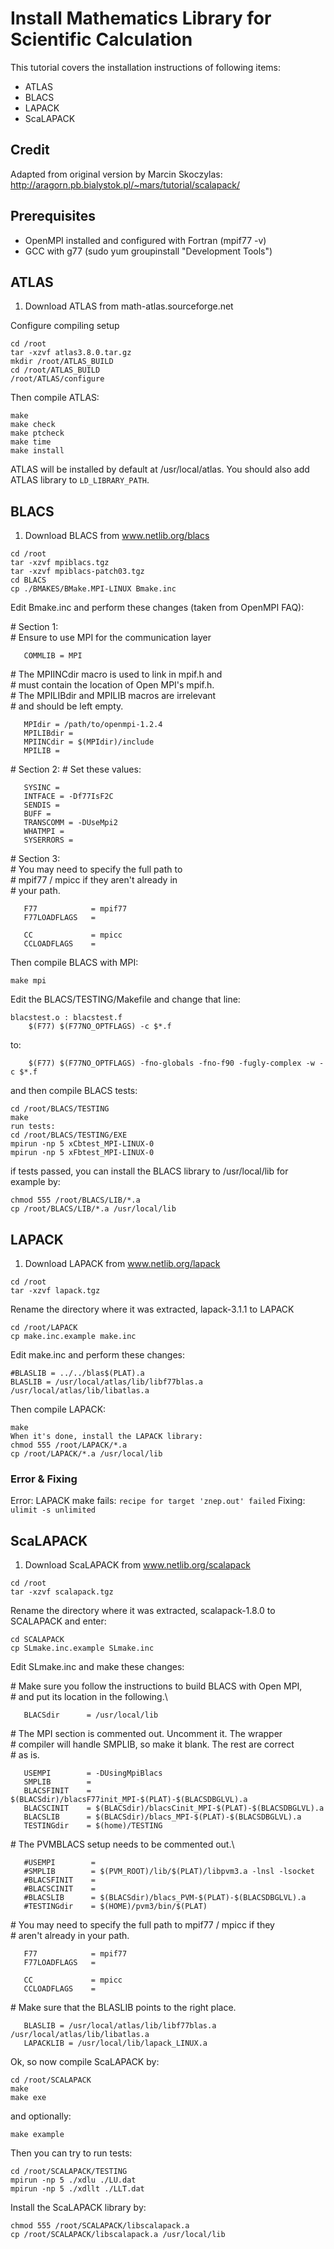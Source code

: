 # Install Mathematics Library for Scientific Calculation

This tutorial covers the installation instructions of following items:

- ATLAS
- BLACS
- LAPACK
- ScaLAPACK

## Credit

Adapted from original version by Marcin Skoczylas: http://aragorn.pb.bialystok.pl/~mars/tutorial/scalapack/

## Prerequisites

- OpenMPI installed and configured with Fortran (mpif77 -v)
- GCC with g77 (sudo yum groupinstall "Development Tools")

## ATLAS

1. Download ATLAS from math-atlas.sourceforge.net

Configure compiling setup

```
cd /root
tar -xzvf atlas3.8.0.tar.gz
mkdir /root/ATLAS_BUILD
cd /root/ATLAS_BUILD
/root/ATLAS/configure
```

Then compile ATLAS:

```
make
make check
make ptcheck
make time
make install
```

ATLAS will be installed by default at /usr/local/atlas. You should also add ATLAS library to `LD_LIBRARY_PATH`.

## BLACS

1. Download BLACS from www.netlib.org/blacs

```
cd /root
tar -xzvf mpiblacs.tgz
tar -xzvf mpiblacs-patch03.tgz
cd BLACS
cp ./BMAKES/BMake.MPI-LINUX Bmake.inc
```

Edit Bmake.inc and perform these changes (taken from OpenMPI FAQ):

\# Section 1: \
\# Ensure to use MPI for the communication layer

```
   COMMLIB = MPI
```

\# The MPIINCdir macro is used to link in mpif.h and\
\# must contain the location of Open MPI's mpif.h.\
\# The MPILIBdir and MPILIB macros are irrelevant \
\# and should be left empty.

```
   MPIdir = /path/to/openmpi-1.2.4
   MPILIBdir =
   MPIINCdir = $(MPIdir)/include
   MPILIB =
```

\# Section 2:
\# Set these values:

```
   SYSINC =
   INTFACE = -Df77IsF2C
   SENDIS =
   BUFF =
   TRANSCOMM = -DUseMpi2
   WHATMPI =
   SYSERRORS =
```

\# Section 3:\
\# You may need to specify the full path to\
\# mpif77 / mpicc if they aren't already in\
\# your path.

```
   F77            = mpif77
   F77LOADFLAGS   = 

   CC             = mpicc
   CCLOADFLAGS    = 
```

Then compile BLACS with MPI:

```
make mpi
```

Edit the BLACS/TESTING/Makefile and change that line:

```
blacstest.o : blacstest.f
	$(F77) $(F77NO_OPTFLAGS) -c $*.f
```

to:

```
	$(F77) $(F77NO_OPTFLAGS) -fno-globals -fno-f90 -fugly-complex -w -c $*.f
```

and then compile BLACS tests:

```
cd /root/BLACS/TESTING
make
run tests:
cd /root/BLACS/TESTING/EXE
mpirun -np 5 xCbtest_MPI-LINUX-0
mpirun -np 5 xFbtest_MPI-LINUX-0
```

if tests passed, you can install the BLACS library to /usr/local/lib for example by:

```
chmod 555 /root/BLACS/LIB/*.a 
cp /root/BLACS/LIB/*.a /usr/local/lib
```

## LAPACK

1. Download LAPACK from www.netlib.org/lapack

```
cd /root
tar -xzvf lapack.tgz
```

Rename the directory where it was extracted, lapack-3.1.1 to LAPACK

```
cd /root/LAPACK
cp make.inc.example make.inc
```

Edit make.inc and perform these changes:

```
#BLASLIB = ../../blas$(PLAT).a
BLASLIB = /usr/local/atlas/lib/libf77blas.a /usr/local/atlas/lib/libatlas.a
```

Then compile LAPACK:

```
make
When it's done, install the LAPACK library:
chmod 555 /root/LAPACK/*.a
cp /root/LAPACK/*.a /usr/local/lib
```

### Error & Fixing

Error: LAPACK make fails: `recipe for target 'znep.out' failed`
Fixing: `ulimit -s unlimited`

## ScaLAPACK

1. Download ScaLAPACK from www.netlib.org/scalapack
   
```
cd /root
tar -xzvf scalapack.tgz
```

Rename the directory where it was extracted, scalapack-1.8.0 to SCALAPACK and enter:

```
cd SCALAPACK
cp SLmake.inc.example SLmake.inc
```

Edit SLmake.inc and make these changes:

\# Make sure you follow the instructions to build BLACS with Open MPI,\
\# and put its location in the following.\

```
   BLACSdir      = /usr/local/lib
```

\# The MPI section is commented out.  Uncomment it. The wrapper\
\# compiler will handle SMPLIB, so make it blank. The rest are correct\
\# as is.

```
   USEMPI        = -DUsingMpiBlacs
   SMPLIB        = 
   BLACSFINIT    = $(BLACSdir)/blacsF77init_MPI-$(PLAT)-$(BLACSDBGLVL).a
   BLACSCINIT    = $(BLACSdir)/blacsCinit_MPI-$(PLAT)-$(BLACSDBGLVL).a
   BLACSLIB      = $(BLACSdir)/blacs_MPI-$(PLAT)-$(BLACSDBGLVL).a
   TESTINGdir    = $(home)/TESTING
```

\# The PVMBLACS setup needs to be commented out.\

```
   #USEMPI        =
   #SMPLIB        = $(PVM_ROOT)/lib/$(PLAT)/libpvm3.a -lnsl -lsocket
   #BLACSFINIT    =
   #BLACSCINIT    =
   #BLACSLIB      = $(BLACSdir)/blacs_PVM-$(PLAT)-$(BLACSDBGLVL).a
   #TESTINGdir    = $(HOME)/pvm3/bin/$(PLAT)
```

\# You may need to specify the full path to mpif77 / mpicc if they\
\# aren't already in your path.

```
   F77            = mpif77
   F77LOADFLAGS   = 

   CC             = mpicc
   CCLOADFLAGS    = 
```

\# Make sure that the BLASLIB points to the right place. 

```
   BLASLIB = /usr/local/atlas/lib/libf77blas.a /usr/local/atlas/lib/libatlas.a
   LAPACKLIB = /usr/local/lib/lapack_LINUX.a
```

Ok, so now compile ScaLAPACK by:

```
cd /root/SCALAPACK
make
make exe
```

and optionally:

```
make example
```

Then you can try to run tests:

```
cd /root/SCALAPACK/TESTING
mpirun -np 5 ./xdlu ./LU.dat
mpirun -np 5 ./xdllt ./LLT.dat
```

Install the ScaLAPACK library by:

```
chmod 555 /root/SCALAPACK/libscalapack.a
cp /root/SCALAPACK/libscalapack.a /usr/local/lib
```
